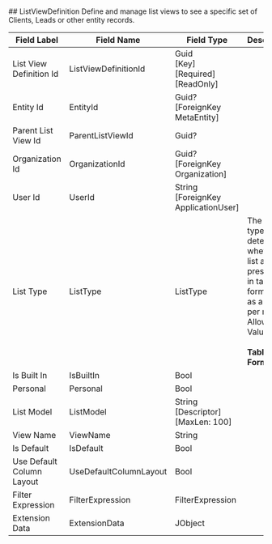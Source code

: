 # 

﻿## ListViewDefinition
Define and manage list views to see a specific set of Clients, Leads or other entity records. 
  
| Field Label | Field Name | Field Type | Description |  
| ---- | ---- | ---- | ---- |  
| List View Definition Id | ListViewDefinitionId | Guid<br/>  [Key]<br/>  [Required]<br/>  [ReadOnly] |  |  
| Entity Id | EntityId | Guid?<br/>  [ForeignKey MetaEntity] |  |  
| Parent List View Id | ParentListViewId | Guid? |  |  
| Organization Id | OrganizationId | Guid?<br/>  [ForeignKey Organization] |  |  
| User Id | UserId | String<br/>  [ForeignKey ApplicationUser] |  |  
| List Type | ListType | ListType | The list type determines whether the list as presented in tabular format or as a form per row. <br/>  Allowable Values: <br/>  <br/>  **Table**<br/>  **Form** |  
| Is Built In | IsBuiltIn | Bool |  |  
| Personal | Personal | Bool |  |  
| List Model | ListModel | String<br/>  [Descriptor]<br/>  [MaxLen: 100] |  |  
| View Name | ViewName | String |  |  
| Is Default | IsDefault | Bool |  |  
| Use Default Column Layout | UseDefaultColumnLayout | Bool |  |  
| Filter Expression | FilterExpression | FilterExpression |  |  
| Extension Data | ExtensionData | JObject |  |  

